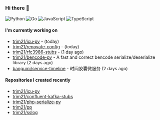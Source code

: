 ### Hi there 👋

![Python](https://img.shields.io/badge/python-3670A0?style=for-the-badge&logo=python&logoColor=ffdd54)
![Go](https://img.shields.io/badge/go-%2300ADD8.svg?style=for-the-badge&logo=go&logoColor=white)
![JavaScript](https://img.shields.io/badge/javascript-%23323330.svg?style=for-the-badge&logo=javascript&logoColor=%23F7DF1E)
![TypeScript](https://img.shields.io/badge/typescript-%23007ACC.svg?style=for-the-badge&logo=typescript&logoColor=white)

#### I'm currently working on

- [trim21/icu-py](https://github.com/trim21/icu-py) -  (today)
- [trim21/renovate-config](https://github.com/trim21/renovate-config) -  (today)
- [trim21/rfc3986-stubs](https://github.com/trim21/rfc3986-stubs) -  (1 day ago)
- [trim21/bencode-py](https://github.com/trim21/bencode-py) - A fast and correct bencode serialize/deserialize library (2 days ago)
- [bangumi/service-timeline](https://github.com/bangumi/service-timeline) - 时间胶囊微服务 (2 days ago)

#### Repositories I created recently

- [trim21/icu-py](https://github.com/trim21/icu-py)
- [trim21/confluent-kafka-stubs](https://github.com/trim21/confluent-kafka-stubs)
- [trim21/php-serialize-py](https://github.com/trim21/php-serialize-py)
- [trim21/pp](https://github.com/trim21/pp)
- [trim21/sslog](https://github.com/trim21/sslog)
